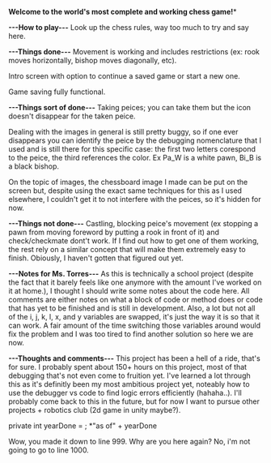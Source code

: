 **Welcome to the world's most complete and working chess game!***


**---How to play---**
Look up the chess rules, way too much to try and say here.


**---Things done---**
Movement is working and includes restrictions (ex: rook moves horizontally, bishop moves diagonally, etc).

Intro screen with option to continue a saved game or start a new one.

Game saving fully functional.


**---Things sort of done---**
Taking peices; you can take them but the icon doesn't disappear for the taken peice.

Dealing with the images in general is still pretty buggy, so if one ever disappears
you can identify the peice by the debugging nomenclature that I used and is still there
for this specific case: the first two letters corespond to the peice, the third references the color.
Ex Pa_W is a white pawn, Bi_B is a black bishop.

On the topic of images, the chessboard image I made can be put on the screen but, despite using the exact same techniques for this as I used elsewhere, I couldn't get it to not interfere with the peices, so it's hidden for now. 


**---Things not done---**
Castling, blocking peice's movement (ex stopping a pawn from moving foreword by putting a rook in front of it) and check/checkmate dont't work. If I find out how to get one of them working, the rest rely on a similar concept that will make them extremely easy to finish. Obiously, I haven't gotten that figured out yet.


**---Notes for Ms. Torres---**
As this is technically a school project (despite the fact that it barely feels like one anymore with the amount I've worked on it at home.), I thought I should write some notes about the code here. All comments are either notes on what a block of code or method does or code that has yet to be finished and is still in development. Also, a lot but not all of the i, j, k, l, x, and y variables are swapped, it's just the way it is so that it can work. A fair amount of the time switching those variables around would fix the problem and I was too tired to find another solution so here we are now.


**---Thoughts and comments---**
This project has been a hell of a ride, that's for sure. I probably spent about 150+ hours on this project, most of that debugging that's not even come to fruition yet. I've learned a lot through this as it's definitly been my most ambitious project yet, noteably how to use the debugger vs code to find logic errors efficiently (hahaha..). I'll probably come back to this in the future, but for now I want to pursue other projects + robotics club (2d game in unity maybe?).












private int yearDone = ;
*"as of" + yearDone




















































































































































































































































































































































































































































































































































































































































































































































































































































































































































































Wow, you made it down to line 999. Why are you here again?                      No, i'm not going to go to line 1000.